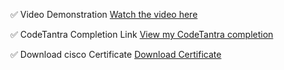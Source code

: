  ✅ Video Demonstration
[Watch the video here](https://preskilet.com/67ef72f70e44da001c1a293a)

 ✅ CodeTantra Completion Link
[View my CodeTantra completion](https://mitaoe.codetantra.com/secure/course.jsp?eucId=6773e3f2f1f9c5320ca6bc85)

 ✅ Download  cisco Certificate 
[Download Certificate](./Roll%20no%2026cs8.pdf)

